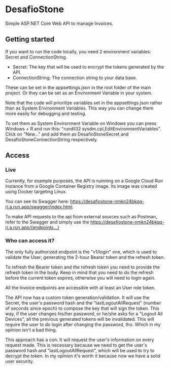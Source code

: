 # DesafioStone

Simple ASP.NET Core Web API to manage Invoices.

## Getting started
If you want to run the code locally, you need 2 environment variables: Secret and ConnectionString.
- Secret: The key that will be used to encrypt the tokens generated by the API.
- ConnectionString: The connection string to your data base.

These can be set in the appsettings.json in the root folder of the main project. Or they can be set as an Environment Variable in your system.

Note that the code will prioritize variables set in the appsettings.json rather than as System Environment Variables. This way you can change them more easily for debugging and testing.

To set them as System Environment Variable on Windows you can press Windows + R and run this: "rundll32 sysdm.cpl,EditEnvironmentVariables". Click on "New..." and add them as DesafioStoneSecret and DesafioStoneConnectionString respectively.

## Access
### Live
Currently, for example purposes, the API is ruinning on a Google Cloud Run instance from a Google Container Registry image. Its image was created using Docker targeting Linux.

You can see its Swagger here: https://desafiostone-nmkn24bkqq-rj.a.run.app/swagger/index.html.

To make API requests to the api from external sources such as Postman, refer to the Swagger and simply use the https://desafiostone-nmkn24bkqq-rj.a.run.app/{endpoints...}

### Who can access it?
The only fully authorized endpoint is the "v1/login" one, which is used to validate the User; generating the 2-hour Bearer token and the refresh token.

To refresh the Bearer token and the refresh token you need to provide the refresh token in the body. Keep in mind that you need to do the refresh before the current token expires, otherwise you will need to login again.

All the Invoice endpoints are accessible with at least an User role token.

The API now has a custom token generation/validation. It will use the Secret, the user's password hash and the "lastLogoutAllRequest" (number of seconds since epoch) to compose the key that will sign the token. This way, if the user changes his/her password, or he/she asks for a "Logout All Devices", all the previous generated tokens will be invalidated. This will require the user to do login after changing the password, tho. Which in my opinion isn't a bad thing.

This approach has a con: It will request the user's information on every request made. This is necessary because we need to get the user's password hash and "lastLogoutAllRequest", which will be used to try to decrypt the token. In my opinion it's worth it because now we have a solid user security.
